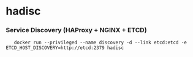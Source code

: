 # hadisc

### Service Discovery (HAProxy + NGINX + ETCD)

```
   docker run --privileged --name discovery -d --link etcd:etcd -e ETCD_HOST_DISCOVERY=http://etcd:2379 hadisc
```